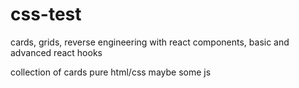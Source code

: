 # css-test

cards, grids, reverse engineering with react components, basic and advanced react hooks




collection of cards pure html/css
maybe some js
 


